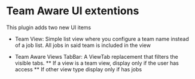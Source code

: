 Team Aware UI extentions
==================

This plugin adds two new UI items

* Team View: Simple list view where you configure a team name instead of a job list. All jobs in said team 
is included in the view

* Team Aware Views TabBar: A ViewTab replacement that filters the visible tabs. 
** If a view is a team view, display only if the user has access
** If other view type display only if has jobs

